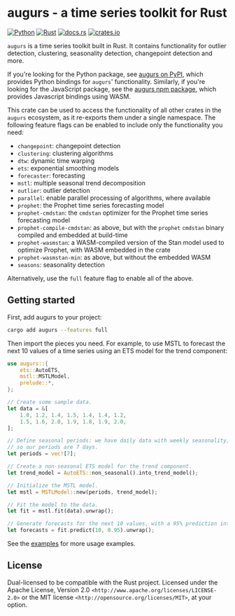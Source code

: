 # augurs - a time series toolkit for Rust

[![Python](https://github.com/grafana/augurs/actions/workflows/python.yml/badge.svg)](https://github.com/grafana/augurs/actions/workflows/python.yml)
[![Rust](https://github.com/grafana/augurs/actions/workflows/rust.yml/badge.svg)](https://github.com/grafana/augurs/actions/workflows/rust.yml)
[![docs.rs](https://docs.rs/augurs/badge.svg)](https://docs.rs/augurs)
[![crates.io](https://img.shields.io/crates/v/augurs.svg)](https://crates.io/crates/augurs)

`augurs` is a time series toolkit built in Rust. It contains functionality for
outlier detection, clustering, seasonality detection, changepoint detection
and more.

If you're looking for the Python package, see [augurs on PyPI], which provides Python
bindings for `augurs`' functionality. Similarly, if you're looking for the
JavaScript package, see the [augurs npm package], which provides Javascript bindings
using WASM.

This crate can be used to access the functionality of all other crates in the
`augurs` ecosystem, as it re-exports them under a single namespace. The following
feature flags can be enabled to include only the functionality you need:

- `changepoint`: changepoint detection
- `clustering`: clustering algorithms
- `dtw`: dynamic time warping
- `ets`: exponential smoothing models
- `forecaster`: forecasting
- `mstl`: multiple seasonal trend decomposition
- `outlier`: outlier detection
- `parallel`: enable parallel processing of algorithms, where available
- `prophet`: the Prophet time series forecasting model
- `prophet-cmdstan`: the `cmdstan` optimizer for the Prophet time series forecasting model
- `prophet-compile-cmdstan`: as above, but with the `prophet` `cmdstan` binary compiled and embedded at build-time
- `prophet-wasmstan`: a WASM-compiled version of the Stan model used to optimize Prophet, with WASM embedded in the crate
- `prophet-wasmstan-min`: as above, but without the embedded WASM
- `seasons`: seasonality detection

Alternatively, use the `full` feature flag to enable all of the above.

## Getting started

First, add augurs to your project:

```sh
cargo add augurs --features full
```

Then import the pieces you need. For example, to use MSTL to forecast the next 10 values
of a time series using an ETS model for the trend component:

```rust
use augurs::{
    ets::AutoETS,
    mstl::MSTLModel,
    prelude::*,
};

// Create some sample data.
let data = &[
    1.0, 1.2, 1.4, 1.5, 1.4, 1.4, 1.2,
    1.5, 1.6, 2.0, 1.9, 1.8, 1.9, 2.0,
];

// Define seasonal periods: we have daily data with weekly seasonality,
// so our periods are 7 days.
let periods = vec![7];

// Create a non-seasonal ETS model for the trend component.
let trend_model = AutoETS::non_seasonal().into_trend_model();

// Initialize the MSTL model.
let mstl = MSTLModel::new(periods, trend_model);

// Fit the model to the data.
let fit = mstl.fit(data).unwrap();

// Generate forecasts for the next 10 values, with a 95% prediction interval.
let forecasts = fit.predict(10, 0.95).unwrap();
```

See the [examples](https://github.com/grafana/augurs/tree/main/crates/augurs/examples) for more usage examples.

## License

Dual-licensed to be compatible with the Rust project.
Licensed under the Apache License, Version 2.0 `<http://www.apache.org/licenses/LICENSE-2.0>` or the MIT license `<http://opensource.org/licenses/MIT>`, at your option.

[augurs on PyPI]: https://pypi.org/project/augurs/
[augurs npm package]: https://www.npmjs.com/package/@bsull/augurs
